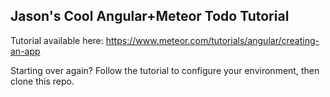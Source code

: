## Jason's Cool Angular+Meteor Todo Tutorial

Tutorial available here:
https://www.meteor.com/tutorials/angular/creating-an-app

Starting over again? Follow the tutorial to configure your environment, then clone this repo.